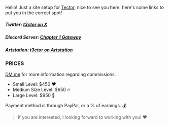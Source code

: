 Hello! Just a site setup for [Tector](https://twitter.com/t3ctor), nice to see you here, here's some links to put you in the correct spot!

##### Twitter: [t3ctor on X](https://twitter.com/t3ctor)
##### Discord Server: [Chapter 1 Gateway](https://tajypoo.com/gateway)
##### Artstation: [t3ctor on Artstation](https://artstation.com/t3ctor)

### PRICES
[DM me](https://twitter.com/t3ctor) for more information regarding commissions.
- Small Level: $450 ❤️
- Medium Size Level: $650 🔥
- Large Level: $950 👑

Payment method is through PayPal, or a % of earnings. 💰
> If you are interested, I looking forward to working with you! ❤️
